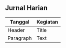 ## Jurnal Harian

| Tanggal | Kegiatan |
| ----------- | ----------- |
| Header | Title |
| Paragraph | Text |
